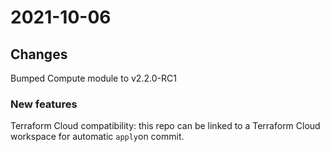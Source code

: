 # 2021-10-06

## Changes

Bumped Compute module to v2.2.0-RC1

### New features

Terraform Cloud compatibility: this repo can be linked to a Terraform Cloud workspace for automatic `apply`on commit.
